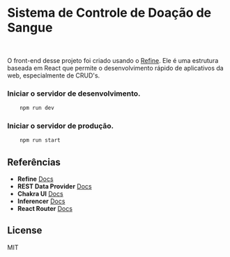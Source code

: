# Sistema de Controle de Doação de Sangue

<br/>

O front-end desse projeto foi criado usando o [Refine](https://github.com/pankod/refine). Ele é uma estrutura baseada em React que permite o desenvolvimento rápido de aplicativos da web, especialmente de CRUD's.


### Iniciar o servidor de desenvolvimento.

```bash
    npm run dev
```

### Iniciar o servidor de produção.

```bash
    npm run start
```

## Referências

- **Refine** [Docs](https://refine.dev/docs/)
- **REST Data Provider** [Docs](https://refine.dev/docs/core/providers/data-provider/#overview)
- **Chakra UI** [Docs](https://refine.dev/docs/)
- **Inferencer** [Docs](https://refine.dev/docs/packages/documentation/inferencer)
- **React Router** [Docs](https://refine.dev/docs/core/providers/router-provider/)

## License

MIT
